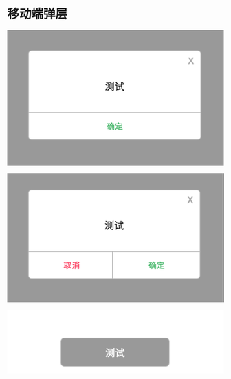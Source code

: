 # 移动端弹层

![alert](./images/jquery-alert-alert.png)

![confirm](./images/jquery-alert-confirm.png)

![toast](./images/jquery-alert-toast.png)
